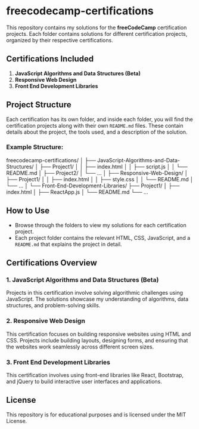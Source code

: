 # freecodecamp-certifications

This repository contains my solutions for the **freeCodeCamp** certification projects. Each folder contains solutions for different certification projects, organized by their respective certifications.

## Certifications Included

1. **JavaScript Algorithms and Data Structures (Beta)**
2. **Responsive Web Design**
3. **Front End Development Libraries**

## Project Structure

Each certification has its own folder, and inside each folder, you will find the certification projects along with their own `README.md` files. These contain details about the project, the tools used, and a description of the solution.

### Example Structure:

freecodecamp-certifications/
│
├── JavaScript-Algorithms-and-Data-Structures/
│   ├── Project1/
│   │   ├── index.html
│   │   ├── script.js
│   │   └── README.md
│   ├── Project2/
│   └── ...
│
├── Responsive-Web-Design/
│   ├── Project1/
│   │   ├── index.html
│   │   ├── style.css
│   │   └── README.md
│   └── ...
│
└── Front-End-Development-Libraries/
    ├── Project1/
    │   ├── index.html
    │   ├── ReactApp.js
    │   └── README.md
    └── ...

## How to Use

- Browse through the folders to view my solutions for each certification project.
- Each project folder contains the relevant HTML, CSS, JavaScript, and a `README.md` that explains the project in detail.
  
## Certifications Overview

### 1. **JavaScript Algorithms and Data Structures (Beta)**
Projects in this certification involve solving algorithmic challenges using JavaScript. The solutions showcase my understanding of algorithms, data structures, and problem-solving skills.

### 2. **Responsive Web Design**
This certification focuses on building responsive websites using HTML and CSS. Projects include building layouts, designing forms, and ensuring that the websites work seamlessly across different screen sizes.

### 3. **Front End Development Libraries**
This certification involves using front-end libraries like React, Bootstrap, and jQuery to build interactive user interfaces and applications.

## License

This repository is for educational purposes and is licensed under the MIT License.
